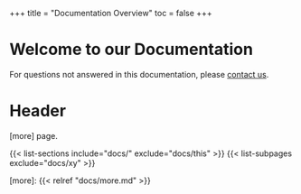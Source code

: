 +++
title = "Documentation Overview"
toc = false
+++

# Welcome to our Documentation


For questions not answered in this documentation, please [contact us].

# Header

[more] page.

{{< list-sections include="docs/" exclude="docs/this" >}}
{{< list-subpages exclude="docs/xy" >}}

[contact us]: https://www.eecis.udel.edu/service/
[more]: {{< relref "docs/more.md" >}}


